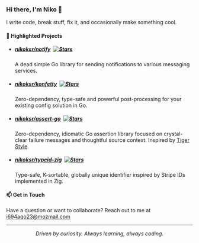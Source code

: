 ### Hi there, I'm Niko 👋

I write code, break stuff, fix it, and occasionally make something cool.

#### 🚀 Highlighted Projects

- ##### [nikoksr/notify](https://github.com/nikoksr/notify)&nbsp;&nbsp;[![Stars](https://img.shields.io/github/stars/nikoksr/notify?style=flat-square&color=1A9490)](https://github.com/nikoksr/notify/stargazers)

  A dead simple Go library for sending notifications to various messaging services.

- ##### [nikoksr/konfetty](https://github.com/nikoksr/konfetty)&nbsp;&nbsp;[![Stars](https://img.shields.io/github/stars/nikoksr/konfetty?style=flat-square&color=1A9490)](https://github.com/nikoksr/konfetty/stargazers)

  Zero-dependency, type-safe and powerful post-processing for your existing config solution in Go.

- ##### [nikoksr/assert-go](https://github.com/nikoksr/assert-go)&nbsp;&nbsp;[![Stars](https://img.shields.io/github/stars/nikoksr/assert-go?style=flat-square&color=1A9490)](https://github.com/nikoksr/assert-go/stargazers)

  Zero-dependency, idiomatic Go assertion library focused on crystal-clear failure messages and thoughtful source context. Inspired by [Tiger Style](https://github.com/tigerbeetle/tigerbeetle/blob/main/docs/TIGER_STYLE.md#safety).

- ##### [nikoksr/typeid-zig](https://github.com/nikoksr/typeid-zig)&nbsp;&nbsp;[![Stars](https://img.shields.io/github/stars/nikoksr/typeid-zig?style=flat-square&color=1A9490)](https://github.com/nikoksr/typeid-zig/stargazers)

  Type-safe, K-sortable, globally unique identifier inspired by Stripe IDs implemented in Zig.

#### 📫 Get in Touch

Have a question or want to collaborate? Reach out to me at [i694aqo23@mozmail.com](mailto:i694aqo23@mozmail.com)

---

<p align="center"><i>Driven by curiosity. Always learning, always coding.</i></p>
